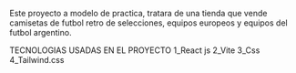 Este proyecto a modelo de practica, tratara de una tienda que vende camisetas de futbol retro de selecciones, equipos europeos y equipos del futbol argentino. 

TECNOLOGIAS USADAS EN EL PROYECTO 
1_React js 
2_Vite 
3_Css
4_Tailwind.css 

